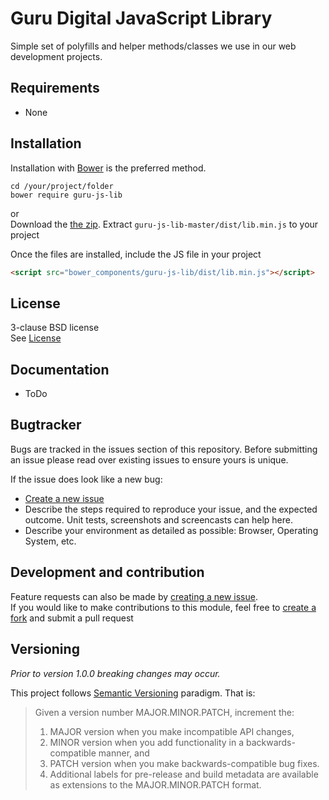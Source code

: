 # Guru Digital JavaScript Library

Simple set of polyfills and helper methods/classes we use in our web development projects.

## Requirements </sub>
 * None

## Installation
Installation with [Bower](http://bower.io/) is the preferred method.
```shell
cd /your/project/folder
bower require guru-js-lib
```
or   
Download the [the zip](../../archive/master.zip). 
Extract `guru-js-lib-master/dist/lib.min.js` to your project

Once the files are installed, include the JS file in your project
```html
<script src="bower_components/guru-js-lib/dist/lib.min.js"></script>
```

## License
3-clause BSD license   
See [License](license.md)

## Documentation
 * ToDo
 
## Bugtracker
Bugs are tracked in the issues section of this repository. Before submitting an issue please read over existing issues to ensure yours is unique.

If the issue does look like a new bug:

 - [Create a new issue](../../issues/new)
 - Describe the steps required to reproduce your issue, and the expected outcome. Unit tests, screenshots and screencasts can help here.
 - Describe your environment as detailed as possible: Browser, Operating System, etc.

## Development and contribution
Feature requests can also be made by [creating a new issue](../../issues/new).  
If you would like to make contributions to this module, feel free to [create a fork](../../fork) and submit a pull request

## Versioning

*Prior to version 1.0.0 breaking changes may occur.*

This project follows [Semantic Versioning](http://semver.org) paradigm. That is:

> Given a version number MAJOR.MINOR.PATCH, increment the:
>  1. MAJOR version when you make incompatible API changes,
>  2. MINOR version when you add functionality in a backwards-compatible manner, and
>  3. PATCH version when you make backwards-compatible bug fixes.
>  4. Additional labels for pre-release and build metadata are available as extensions to the MAJOR.MINOR.PATCH format.
